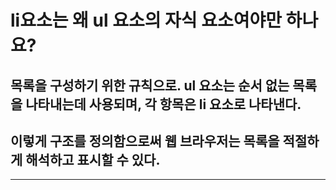 # li요소는 왜 ul 요소의 자식 요소여야만 하나요?
## 목록을 구성하기 위한 규칙으로. ul 요소는 순서 없는 목록을 나타내는데 사용되며, 각 항목은 li 요소로 나타낸다. 
## 이렇게 구조를 정의함으로써 웹 브라우저는 목록을 적절하게 해석하고 표시할 수 있다.

---

